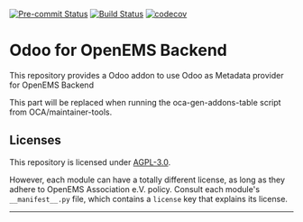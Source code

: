 
<!-- /!\ Non OCA Context : Set here the badge of your runbot / runboat instance. -->
[![Pre-commit Status](https://github.com/OpenEMS/odoo-openems/actions/workflows/pre-commit.yml/badge.svg?branch=14.0)](https://github.com/OpenEMS/odoo-openems/actions/workflows/pre-commit.yml?query=branch%3A14.0)
[![Build Status](https://github.com/OpenEMS/odoo-openems/actions/workflows/test.yml/badge.svg?branch=14.0)](https://github.com/OpenEMS/odoo-openems/actions/workflows/test.yml?query=branch%3A14.0)
[![codecov](https://codecov.io/gh/OpenEMS/odoo-openems/branch/14.0/graph/badge.svg)](https://codecov.io/gh/OpenEMS/odoo-openems)
<!-- /!\ Non OCA Context : Set here the badge of your translation instance. -->

<!-- /!\ do not modify above this line -->

# Odoo for OpenEMS Backend

This repository provides a Odoo addon to use Odoo as Metadata provider for OpenEMS Backend

<!-- /!\ do not modify below this line -->

<!-- prettier-ignore-start -->

[//]: # (addons)

This part will be replaced when running the oca-gen-addons-table script from OCA/maintainer-tools.

[//]: # (end addons)

<!-- prettier-ignore-end -->

## Licenses

This repository is licensed under [AGPL-3.0](LICENSE).

However, each module can have a totally different license, as long as they adhere to OpenEMS Association e.V.
policy. Consult each module's `__manifest__.py` file, which contains a `license` key
that explains its license.

----
<!-- /!\ Non OCA Context : Set here the full description of your organization. -->
